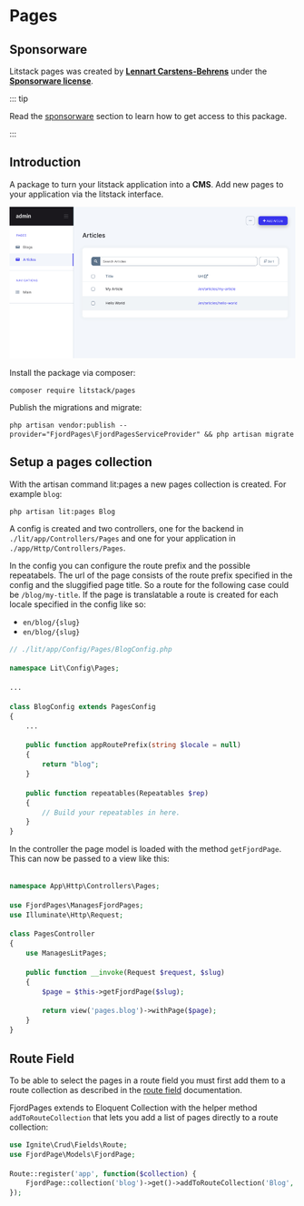 # Pages

## Sponsorware

Litstack pages was created by
**[Lennart Carstens-Behrens](https://twitter.com/lennartcb)** under the
**[Sponsorware license](https://github.com/sponsorware/docs)**.

::: tip

Read the [sponsorware](../prologue/sponsorware.md) section to learn how to get
access to this package.

:::

## Introduction

A package to turn your litstack application into a **CMS**. Add new pages to
your application via the litstack interface.

![pages](./screens/pages_screen.jpg 'pages')

Install the package via composer:

```shell
composer require litstack/pages
```

Publish the migrations and migrate:

```shell
php artisan vendor:publish --provider="FjordPages\FjordPagesServiceProvider" && php artisan migrate
```

## Setup a pages collection

With the artisan command lit:pages a new pages collection is created. For
example `blog`:

```shell
php artisan lit:pages Blog
```

A config is created and two controllers, one for the backend in
`./lit/app/Controllers/Pages` and one for your application in
`./app/Http/Controllers/Pages`.

In the config you can configure the route prefix and the possible repeatabels.
The url of the page consists of the route prefix specified in the config and the
sluggified page title. So a route for the following case could be
`/blog/my-title`. If the page is translatable a route is created for each locale
specified in the config like so:

-   `en/blog/{slug}`
-   `en/blog/{slug}`

```php
// ./lit/app/Config/Pages/BlogConfig.php

namespace Lit\Config\Pages;

...

class BlogConfig extends PagesConfig
{
    ...

    public function appRoutePrefix(string $locale = null)
    {
        return "blog";
    }

    public function repeatables(Repeatables $rep)
    {
        // Build your repeatables in here.
    }
}
```

In the controller the page model is loaded with the method `getFjordPage`. This
can now be passed to a view like this:

```php

namespace App\Http\Controllers\Pages;

use FjordPages\ManagesFjordPages;
use Illuminate\Http\Request;

class PagesController
{
    use ManagesLitPages;

    public function __invoke(Request $request, $slug)
    {
        $page = $this->getFjordPage($slug);

        return view('pages.blog')->withPage($page);
    }
}
```

## Route Field

To be able to select the pages in a route field you must first add them to a
route collection as described in the
[route field](../fields/route/#register-routes) documentation.

FjordPages extends to Eloquent Collection with the helper method
`addToRouteCollection` that lets you add a list of pages directly to a route
collection:

```php
use Ignite\Crud\Fields\Route;
use FjordPage\Models\FjordPage;

Route::register('app', function($collection) {
    FjordPage::collection('blog')->get()->addToRouteCollection('Blog', $collection);
});
```
